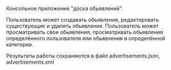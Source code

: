 Консольное приложение "доска обьявлений".


Пользователь может создавать обьявления, редактировать существующие и удалять обьявления.
Пользователь может просматривать свои обьявления, просматривать обьявления определённого пользователя или обьявления в
определённой категории.

Результаты работы сохраняются в файл advertisements.json, advertisements.xml

